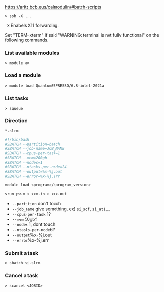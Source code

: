 https://aritz.bcb.eus/calmodulin/#batch-scripts

```console
> ssh -X ...
```

`-X` Enabels X11 forwarding.

Set "TERM=xterm" if said "WARNING: terminal is not fully functional" on the following commands.

### List available modules

```console
> module av
```

### Load a module

```console
> module load QuantumESPRESSO/6.8-intel-2021a
```

### List tasks

```console
> squeue
```

### Direction

`*.slrm`
```sh
#!/bin/bash
#SBATCH --partition=batch
#SBATCH --job-name=JOB_NAME
#SBATCH --cpus-per-task=1
#SBATCH --mem=200gb
#SBATCH --nodes=1
#SBATCH --ntasks-per-node=24
#SBATCH --output=%x-%j.out
#SBATCH --error=%x-%j.err

module load <program>/<program_version>

srun pw.x < xxx.in > xxx.out
```


- `--partition` don't touch
- `--job_name` give something, ex) `si_scf`, `si_at1`,...
- `--cpus-per-task` 1?
- `--mem`  50gb?
- `--nodes` 1, dont touch
- `--ntasks-per-node`6?
- `--output`%x-%j.out
- `--error`%x-%j.err

### Submit a task

```console
> sbatch si.slrm
```

### Cancel a task

```console
> scancel <JOBID>
```
